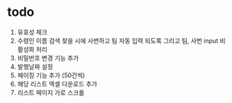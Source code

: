 # todo

1. 유효성 체크
2. 수령인 이름 검색 찾을 시에 사번하고 팀 자동 입력 되도록 그리고 팀, 사번 input 비활성화 처리
3. 비밀번호 변경 기능 추가
4. 발행날짜 설정
5. 페이징 기능 추가 (50건씩)
6. 해당 리스트 엑셀 다운로드 추가
7. 리스트 페이지 가로 스크롤

